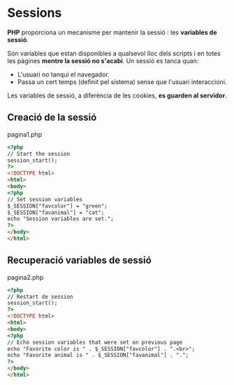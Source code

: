 <!-- notoc -->

# Sessions

**PHP** proporciona un mecanisme per mantenir la sessió : les **variables de sessió**.

Són variables que estan disponibles a qualsevol lloc dels scripts i en totes les pàgines **mentre la sessió no s'acabi**. Un sessió es tanca quan:
  * L'usuari no tanqui el navegador.
  * Passa un cert temps (definit pel sistema) sense que l'usuari interaccioni.

Les variables de sessió, a diferència de les cookies, **es guarden al servidor**.

## Creació de la sessió

pagina1.php
```html
<?php
// Start the session
session_start();
?>
<!DOCTYPE html>
<html>
<body>
<?php
// Set session variables
$_SESSION["favcolor"] = "green";
$_SESSION["favanimal"] = "cat";
echo "Session variables are set.";
?>
</body>
</html>
```

## Recuperació variables de sessió

pagina2.php
```html
<?php
// Restart de session
session_start();
?>
<!DOCTYPE html>
<html>
<body>
<?php
// Echo session variables that were set on previous page
echo "Favorite color is " . $_SESSION["favcolor"] . ".<br>";
echo "Favorite animal is " . $_SESSION["favanimal"] . ".";
?>
</body>
</html>
```